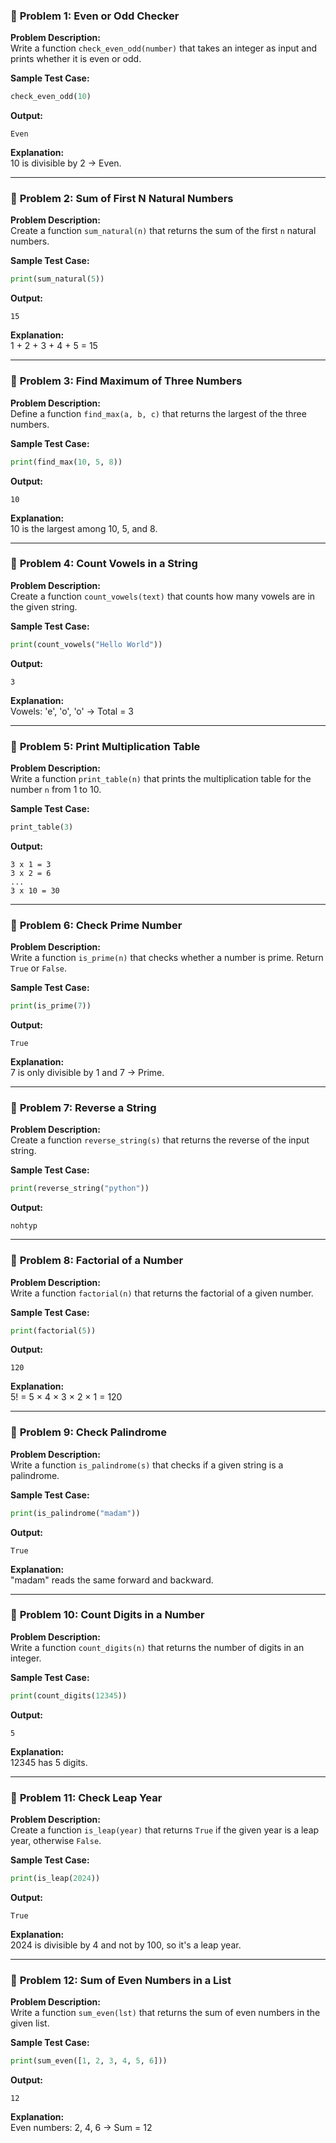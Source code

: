 ### 🔰 **Problem 1: Even or Odd Checker**

**Problem Description:**  
Write a function `check_even_odd(number)` that takes an integer as input and prints whether it is even or odd.

**Sample Test Case:**  
```python
check_even_odd(10)
```

**Output:**  
```
Even
```

**Explanation:**  
10 is divisible by 2 → Even.

---

### 🔰 **Problem 2: Sum of First N Natural Numbers**

**Problem Description:**  
Create a function `sum_natural(n)` that returns the sum of the first `n` natural numbers.

**Sample Test Case:**  
```python
print(sum_natural(5))
```

**Output:**  
```
15
```

**Explanation:**  
1 + 2 + 3 + 4 + 5 = 15

---

### 🔰 **Problem 3: Find Maximum of Three Numbers**

**Problem Description:**  
Define a function `find_max(a, b, c)` that returns the largest of the three numbers.

**Sample Test Case:**  
```python
print(find_max(10, 5, 8))
```

**Output:**  
```
10
```

**Explanation:**  
10 is the largest among 10, 5, and 8.

---

### 🔰 **Problem 4: Count Vowels in a String**

**Problem Description:**  
Create a function `count_vowels(text)` that counts how many vowels are in the given string.

**Sample Test Case:**  
```python
print(count_vowels("Hello World"))
```

**Output:**  
```
3
```

**Explanation:**  
Vowels: 'e', 'o', 'o' → Total = 3

---

### 🔰 **Problem 5: Print Multiplication Table**

**Problem Description:**  
Write a function `print_table(n)` that prints the multiplication table for the number `n` from 1 to 10.

**Sample Test Case:**  
```python
print_table(3)
```

**Output:**  
```
3 x 1 = 3  
3 x 2 = 6  
...  
3 x 10 = 30
```

---

### 🔰 **Problem 6: Check Prime Number**

**Problem Description:**  
Write a function `is_prime(n)` that checks whether a number is prime. Return `True` or `False`.

**Sample Test Case:**  
```python
print(is_prime(7))
```

**Output:**  
```
True
```

**Explanation:**  
7 is only divisible by 1 and 7 → Prime.

---

### 🔰 **Problem 7: Reverse a String**

**Problem Description:**  
Create a function `reverse_string(s)` that returns the reverse of the input string.

**Sample Test Case:**  
```python
print(reverse_string("python"))
```

**Output:**  
```
nohtyp
```

---

### 🔰 **Problem 8: Factorial of a Number**

**Problem Description:**  
Write a function `factorial(n)` that returns the factorial of a given number.

**Sample Test Case:**  
```python
print(factorial(5))
```

**Output:**  
```
120
```

**Explanation:**  
5! = 5 × 4 × 3 × 2 × 1 = 120

---

### 🔰 **Problem 9: Check Palindrome**

**Problem Description:**  
Write a function `is_palindrome(s)` that checks if a given string is a palindrome.

**Sample Test Case:**  
```python
print(is_palindrome("madam"))
```

**Output:**  
```
True
```

**Explanation:**  
"madam" reads the same forward and backward.

---

### 🔰 **Problem 10: Count Digits in a Number**

**Problem Description:**  
Write a function `count_digits(n)` that returns the number of digits in an integer.

**Sample Test Case:**  
```python
print(count_digits(12345))
```

**Output:**  
```
5
```

**Explanation:**  
12345 has 5 digits.

---

### 🔰 **Problem 11: Check Leap Year**

**Problem Description:**  
Create a function `is_leap(year)` that returns `True` if the given year is a leap year, otherwise `False`.

**Sample Test Case:**  
```python
print(is_leap(2024))
```

**Output:**  
```
True
```

**Explanation:**  
2024 is divisible by 4 and not by 100, so it's a leap year.

---

### 🔰 **Problem 12: Sum of Even Numbers in a List**

**Problem Description:**  
Write a function `sum_even(lst)` that returns the sum of even numbers in the given list.

**Sample Test Case:**  
```python
print(sum_even([1, 2, 3, 4, 5, 6]))
```

**Output:**  
```
12
```

**Explanation:**  
Even numbers: 2, 4, 6 → Sum = 12

